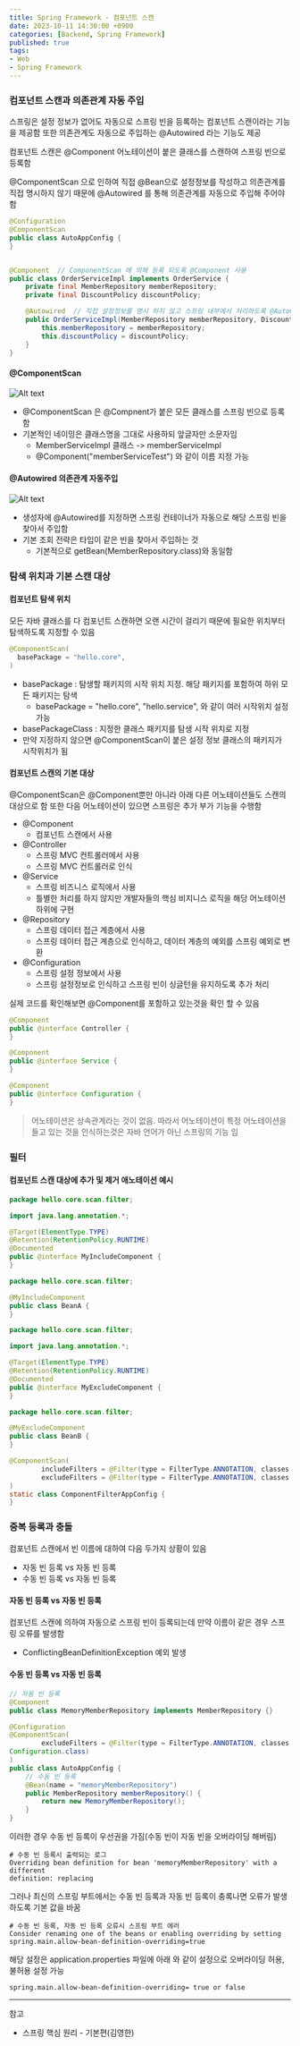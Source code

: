 ```yaml
---
title: Spring Framework - 컴포넌트 스캔
date: 2023-10-11 14:30:00 +0900
categories: [Backend, Spring Framework]
published: true
tags:
- Web
- Spring Framework
---
```


### 컴포넌트 스캔과 의존관계 자동 주입
스프링은 설정 정보가 없어도 자동으로 스프링 빈을 등록하는 컴포넌트 스캔이라는 기능을 제공함
또한 의존관계도 자동으로 주입하는 @Autowired 라는 기능도 제공

컴포넌트 스캔은 @Component 어노테이션이 붙은 클래스를 스캔하여 스프링 빈으로 등록함 

@ComponentScan 으로 인하여 직접 @Bean으로 설정정보를 작성하고 의존관계를 직접 명시하지 않기 때문에 @Autowired 를 통해 의존관계를 자동으로 주입해 주어야 함 

```java
@Configuration
@ComponentScan
public class AutoAppConfig {    
}


@Component  // ComponentScan 에 의해 등록 되도록 @Component 사용
public class OrderServiceImpl implements OrderService {
    private final MemberRepository memberRepository;
    private final DiscountPolicy discountPolicy;

    @Autowired  // 직접 설정정보를 명시 하지 않고 스프링 내부에서 처리하도록 @Autowired 사용
    public OrderServiceImpl(MemberRepository memberRepository, DiscountPolicy discountPolicy) {
        this.memberRepository = memberRepository;
        this.discountPolicy = discountPolicy;
    }
}
```

#### @ComponentScan
![Alt text](/assets/posts/img/spring/spring_basic/spring_06_01.png)
 - @ComponentScan 은 @Compnent가 붙은 모든 클래스를 스프링 빈으로 등록함
 - 기본적인 네이밍은 클래스명을 그대로 사용하되 앞글자만 소문자임
   - MemberServiceImpl 클래스 -> memberServiceImpl
   - @Component("memberServiceTest") 와 같이 이름 지정 가능

#### @Autowired 의존관계 자동주입
![Alt text](/assets/posts/img/spring/spring_basic/spring_06_03.png)
 - 생성자에 @Autowired를 지정하면 스프링 컨테이너가 자동으로 해당 스프링 빈을 찾아서 주입함
 - 기본 조회 전략은 타입이 같은 빈을 찾아서 주입하는 것
   - 기본적으로 getBean(MemberRepository.class)와 동일함

### 탐색 위치과 기본 스캔 대상

#### 컴포넌트 탐색 위치
모든 자바 클래스를 다 컴포넌트 스캔하면 오랜 시간이 걸리기 때문에 필요한 위치부터 탐색하도록 지정할 수 있음

```java
@ComponentScan(
  basePackage = "hello.core",
)
```
 - basePackage : 탐생할 패키지의 시작 위치 지정. 해당 패키지를 포함하여 하위 모든 패키지는 탐색
   -   basePackage = "hello.core", "hello.service", 와 같이 여러 시작위치 설정 가능
 - basePackageClass : 지정한 클래스 패키지를 탐생 시작 위치로 지정
 - 만약 지정하지 않으면 @ComponentScan이 붙은 설정 정보 클래스의 패키지가 시작위치가 됨

#### 컴포넌트 스캔의 기본 대상
@ComponentScan은 @Component뿐만 아니라 아래 다른 어노테이션들도 스캔의 대상으로 함
또한 다음 어노테이션이 있으면 스프링은 추가 부가 기능을 수행함
 - @Component
   - 컴포넌트 스캔에서 사용
 - @Controller
   - 스프링 MVC 컨트롤러에서 사용
   - 스프링 MVC 컨트롤러로 인식
 - @Service
   - 스프링 비즈니스 로직에서 사용
   - 틀별한 처리를 하지 않지만 개발자들의 핵심 비지니스 로직을 해당 어노테이션 하위에 구현
 - @Repository
   - 스프링 데이터 접근 계층에서 사용
   - 스프링 데이터 접근 계층으로 인식하고, 데이터 계층의 예외를 스프링 예외로 변환
 - @Configuration
   - 스프링 설정 정보에서 사용
   - 스프링 설정정보로 인식하고 스프링 빈이 싱글턴을 유지하도록 추가 처리

실제 코드를 확인해보면 @Component를 포함하고 있는것을 확인 할 수 있음
```java
@Component
public @interface Controller {
}

@Component
public @interface Service {
}

@Component
public @interface Configuration {
}
```

> 어노테이션은 상속관계라는 것이 없음. 따라서 어노테이션이 특정 어노테이션을 들고 있는 것을 인식하는것은 자바 언어가 아닌 스프링의 기능 임

### 필터
#### 컴포넌트 스캔 대상에 추가 및 제거 애노테이션 예시
```java
package hello.core.scan.filter;

import java.lang.annotation.*;

@Target(ElementType.TYPE)
@Retention(RetentionPolicy.RUNTIME)
@Documented
public @interface MyIncludeComponent {
}
```
```java
package hello.core.scan.filter;

@MyIncludeComponent
public class BeanA {
}
```
```java
package hello.core.scan.filter;

import java.lang.annotation.*;

@Target(ElementType.TYPE)
@Retention(RetentionPolicy.RUNTIME)
@Documented
public @interface MyExcludeComponent {
}
```
```java
package hello.core.scan.filter;

@MyExcludeComponent
public class BeanB {
}
```

```java
@ComponentScan(
        includeFilters = @Filter(type = FilterType.ANNOTATION, classes = MyIncludeComponent.class),
        excludeFilters = @Filter(type = FilterType.ANNOTATION, classes = MyExcludeComponent.class)
)
static class ComponentFilterAppConfig {
}
```

### 중복 등록과 충돌
컴포넌트 스캔에서 빈 이름에 대하여 다음 두가지 상황이 있음
 - 자동 빈 등록 vs 자동 빈 등록
 - 수동 빈 등록 vs 자동 빈 등록

#### 자동 빈 등록 vs 자동 빈 등록
컴포넌트 스캔에 의하여 자동으로 스프링 빈이 등록되는데 만약 이름이 같은 경우 스프링 오류를 발생함
 - ConflictingBeanDefinitionException 예외 발생

#### 수동 빈 등록 vs 자동 빈 등록
```java
// 자동 빈 등록
@Component
public class MemoryMemberRepository implements MemberRepository {}
```

```java
@Configuration
@ComponentScan(
        excludeFilters = @Filter(type = FilterType.ANNOTATION, classes = 
Configuration.class)
)
public class AutoAppConfig {
    // 수동 빈 등록
    @Bean(name = "memoryMemberRepository")
    public MemberRepository memberRepository() {
        return new MemoryMemberRepository();
    }
}
```

이러한 경우 수동 빈 등록이 우선권을 가짐(수동 빈이 자동 빈을 오버라이딩 해버림)

```
# 수동 빈 등록시 출력되는 로그
Overriding bean definition for bean 'memoryMemberRepository' with a different 
definition: replacing
```

그러나 최신의 스프링 부트에서는 수동 빈 등록과 자동 빈 등록이 충록나면 오류가 발생하도록 기본 값을 바꿈
```
# 수동 빈 등록, 자동 빈 등록 오류시 스프링 부트 에러
Consider renaming one of the beans or enabling overriding by setting 
spring.main.allow-bean-definition-overriding=true
```

해당 설정은 application.properties 파일에 아래 와 같이 설정으로 오버라이딩 허용, 불허용 설정 가능
```
spring.main.allow-bean-definition-overriding= true or false
```

---
참고
 - 스프링 핵심 원리 - 기본편(김영한)
  